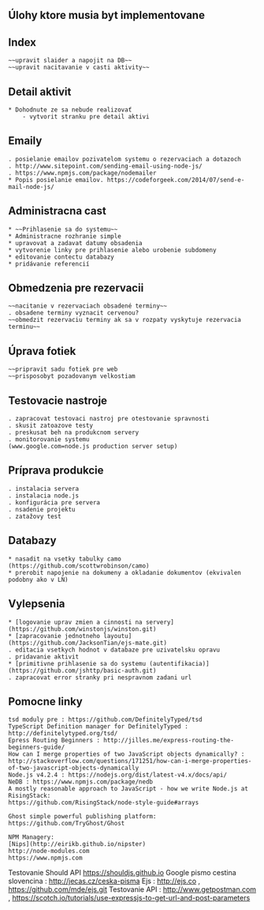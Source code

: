 ## Úlohy ktore musia byt implementovane
    
## Index 
    ~~upravit slaider a napojit na DB~~
    ~~upravit nacitavanie v casti aktivity~~
       
## Detail aktivit
    * Dohodnute ze sa nebude realizovať
        - vytvorit stranku pre detail aktivi
        
## Emaily
    . posielanie emailov pozivatelom systemu o rezervaciach a dotazoch
    . http://www.sitepoint.com/sending-email-using-node-js/
    . https://www.npmjs.com/package/nodemailer
    * Popis posielanie emailov. https://codeforgeek.com/2014/07/send-e-mail-node-js/
    
## Administracna cast 
    * ~~Prihlasenie sa do systemu~~
    * Administracne rozhranie simple
    * upravovat a zadavat datumy obsadenia
    * vytvorenie linky pre prihlasenie alebo urobenie subdomeny 
    * editovanie contectu databazy
    * pridávanie referencií
    
## Obmedzenia pre rezervacii
    ~~nacitanie v rezervaciach obsadené terminy~~
    . obsadene terminy vyznacit cervenou? 
    ~~obmedzit rezervaciu terminy ak sa v rozpaty vyskytuje rezervacia terminu~~

## Úprava fotiek
    ~~pripravit sadu fotiek pre web
    ~~prisposobyt pozadovanym velkostiam
    
## Testovacie nastroje
    . zapracovat testovaci nastroj pre otestovanie spravnosti 
    . skusit zatoazove testy 
    . preskusat beh na produkcnom servery
    . monitorovanie systemu
    (www.google.com=node.js production server setup)
    
## Príprava produkcie
    . instalacia servera
    . instalacia node.js
    . konfigurácia pre servera
    . nsadenie projektu
    . zatažovy test

## Databazy
    * nasadit na vsetky tabulky camo (https://github.com/scottwrobinson/camo)
    * prerobit napojenie na dokumeny a okladanie dokumentov (ekvivalen podobny ako v LN)
    
## Vylepsenia
    * [logovanie uprav zmien a cinnosti na servery] (https://github.com/winstonjs/winston.git)
    * [zapracovanie jednotneho layoutu] (https://github.com/JacksonTian/ejs-mate.git)
    . editacia vsetkych hodnot v databaze pre uzivatelsku opravu 
    . pridavanie aktivit
    * [primitivne prihlasenie sa do systemu (autentifikacia)] (https://github.com/jshttp/basic-auth.git)
    . zapracovat error stranky pri nespravnom zadani url
     
## Pomocne linky
    tsd moduly pre : https://github.com/DefinitelyTyped/tsd
    TypeScript Definition manager for DefinitelyTyped : http://definitelytyped.org/tsd/
    Epress Routing Beginners : http://jilles.me/express-routing-the-beginners-guide/
    How can I merge properties of two JavaScript objects dynamically? : http://stackoverflow.com/questions/171251/how-can-i-merge-properties-of-two-javascript-objects-dynamically
    Node.js v4.2.4 : https://nodejs.org/dist/latest-v4.x/docs/api/ 
    NeDB : https://www.npmjs.com/package/nedb
    A mostly reasonable approach to JavaScript - how we write Node.js at RisingStack:
    https://github.com/RisingStack/node-style-guide#arrays
    
    Ghost simple powerful publishing platform: https://github.com/TryGhost/Ghost
    
    NPM Managery:
    [Nips](http://eirikb.github.io/nipster)
    http://node-modules.com
    https://www.npmjs.com
        
   Testovanie Should API https://shouldjs.github.io
   Google pismo cestina slovencina : http://jecas.cz/ceska-pisma
   Ejs : http://ejs.co , https://github.com/mde/ejs.git
   Testovanie API : http://www.getpostman.com , https://scotch.io/tutorials/use-expressjs-to-get-url-and-post-parameters